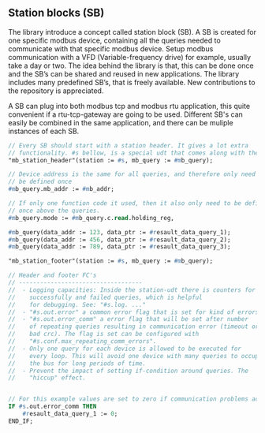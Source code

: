 Station blocks (SB)
-------------------
The library introduce a concept called station block (SB). A SB is created for one specific modbus device, containing all the queries needed to communicate with that specific modbus device. Setup modbus communication with a VFD (Variable-frequency drive) for example, usually take a day or two. The idea behind the library is that, this can be done once and the SB’s can be shared and reused in new applications. The library includes many predefined SB’s, that is freely available. New contributions to the repository is appreciated. 

A SB can plug into both modbus tcp and modbus rtu application, this quite convenient if a rtu-tcp-gateway are going to be used. Different SB's can easily be combined in the same application, and there can be muliple instances of each SB. 

```pascal
// Every SB should start with a station header. It gives a lot extra
// functionality. #s bellow, is a special udt that comes along with the library.
"mb_station_header"(station := #s, mb_query := #mb_query);

// Device address is the same for all queries, and therefore only need to 
// be defined once 
#mb_query.mb_addr := #mb_addr;

// If only one function code it used, then it also only need to be defined 
// once above the queries.
#mb_query.mode := #mb_query.c.read.holding_reg,

#mb_query(data_addr := 123, data_ptr := #resault_data_query_1);
#mb_query(data_addr := 456, data_ptr := #resault_data_query_2);
#mb_query(data_addr := 789, data_ptr := #resault_data_query_3);

"mb_station_footer"(station := #s, mb_query := #mb_query);

// Header and footer FC's
// -----------------------------------
//  - Logging capacities: Inside the station-udt there is counters for
//    successfully and failed queries, which is helpful
//    for debugging. See: "#s.log. ..."
//  - "#s.out.error" a common error flag that is set for kind of errors.
//  - "#s.out.error_comm" a error flag that will be set after number 
//    of repeating queries resulting in communication error (timeout or 
//    bad crc). The flag is set can be configured with 
//    "#s.conf.max_repeating_comm_errors".
//  - Only one query for each device is allowed to be executed for
//    every loop. This will avoid one device with many queries to occupy
//    the bus for long periods of time.
//  - Prevent the impact of setting if-condition around queries. The
//    "hiccup" effect.


// For this example values are set to zero if communication problems accrue.
IF #s.out.error_comm THEN
    #resault_data_query_1 := 0;   
END_IF;
```
